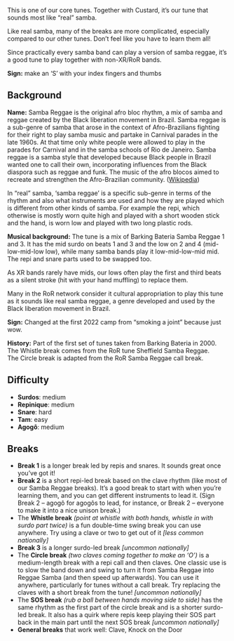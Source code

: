 This is one of our core tunes. Together with Custard, it’s our tune that sounds most like “real” samba.

Like real samba, many of the breaks are more complicated, especially compared to our other tunes. Don’t feel like you have to learn them all!

Since practically every samba band can play a version of samba reggae, it’s a good tune to play together with non-XR/RoR bands.

**Sign:** make an ‘S’ with your index fingers and thumbs

## Background

**Name:** Samba Reggae is the original afro bloc rhythm, a mix of samba and reggae created by the Black liberation movement in Brazil. Samba reggae is a sub-genre of samba that arose in the context of Afro-Brazilians fighting for their right to play samba music and partake in Carnival parades in the late 1960s. At that time only white people were allowed to play in the parades for Carnival and in the samba schools of Rio de Janeiro. Samba reggae is a samba style that developed because Black people in Brazil wanted one to call their own, incorporating influences from the Black diaspora such as reggae and funk. The music of the afro blocos aimed to recreate and strengthen the Afro-Brazilian community. ([Wikipedia](https://en.wikipedia.org/wiki/Samba_reggae))

In “real” samba, ‘samba reggae’ is a specific sub-genre in terms of the rhythm and also what instruments are used and how they are played which is different from other kinds of samba. For example the repi, which otherwise is mostly worn quite high and played with a short wooden stick and the hand, is worn low and played with two long plastic rods.

**Musical background:** The tune is a mix of Barking Bateria Samba Reggae 1 and 3. It has the mid surdo on beats 1 and 3 and the low on 2 and 4 (mid-low-mid-low low), while many samba bands play it low-mid-low-mid mid. The repi and snare parts used to be swapped too.  

As XR bands rarely have mids, our lows often play the first and third beats as a silent stroke (hit with your hand muffling) to replace them.

Many in the RoR network consider it cultural appropriation to play this tune as it sounds like real samba reggae, a genre developed and used by the Black liberation movement in Brazil.

**Sign:** Changed at the first 2022 camp from “smoking a joint” because just wow.

**History:** Part of the first set of tunes taken from Barking Bateria in 2000.  
The Whistle break comes from the RoR tune Sheffield Samba Reggae.  
The Circle break is adapted from the RoR Samba Reggae call break.

## Difficulty

* **Surdos**: medium
* **Repinique**: medium
* **Snare**: hard
* **Tam**: easy 
* **Agogô**: medium

## Breaks

* **Break 1** is a longer break led by repis and snares. It sounds great once you’ve got it!
* **Break 2** is a short repi-led break based on the clave rhythm (like most of our Samba Reggae breaks). It’s a good break to start with when you’re learning them, and you can get different instruments to lead it. (Sign Break 2 – agogô for agogôs to lead, for instance, or Break 2 – everyone to make it into a nice unison break.)
* The **Whistle break** *(point at whistle with both hands, whistle in with surdo part twice)* is a fun double-time swing break you can use anywhere. Try using a clave or two to get out of it _\[less common nationally\]_
* **Break 3** is a longer surdo-led break _\[uncommon nationally\]_
* The **Circle break** *(two claves coming together to make an ‘O’)* is a medium-length break with a repi call and then claves. One classic use is to slow the band down and swing to turn it from Samba Reggae into Reggae Samba (and then speed up afterwards). You can use it anywhere, particularly for tunes without a call break. Try replacing the claves with a short break from the tune! _\[uncommon nationally\]_
* The **SOS break** *(rub a ball between hands moving side to side)* has the same rhythm as the first part of the circle break and is a shorter surdo-led break. It also has a quirk where repis keep playing their SOS part back in the main part until the next SOS break _\[uncommon nationally\]_
* **General breaks** that work well: Clave, Knock on the Door
